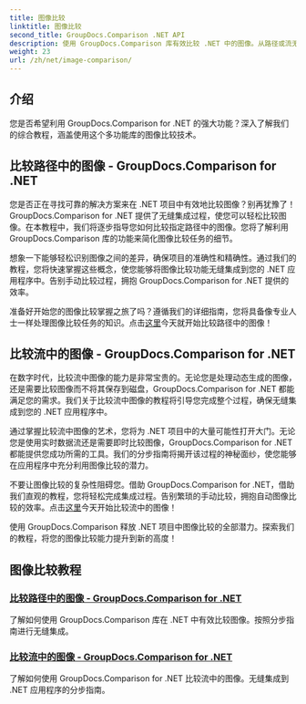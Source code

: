 ```yaml
---
title: 图像比较
linktitle: 图像比较
second_title: GroupDocs.Comparison .NET API
description: 使用 GroupDocs.Comparison 库有效比较 .NET 中的图像。从路径或流无缝集成的分步教程。
weight: 23
url: /zh/net/image-comparison/
---
```


## 介绍

您是否希望利用 GroupDocs.Comparison for .NET 的强大功能？深入了解我们的综合教程，涵盖使用这个多功能库的图像比较技术。

## 比较路径中的图像 - GroupDocs.Comparison for .NET

您是否正在寻找可靠的解决方案来在 .NET 项目中有效地比较图像？别再犹豫了！ GroupDocs.Comparison for .NET 提供了无缝集成过程，使您可以轻松比较图像。在本教程中，我们将逐步指导您如何比较指定路径中的图像。您将了解利用 GroupDocs.Comparison 库的功能来简化图像比较任务的细节。

想象一下能够轻松识别图像之间的差异，确保项目的准确性和精确性。通过我们的教程，您将快速掌握这些概念，使您能够将图像比较功能无缝集成到您的 .NET 应用程序中。告别手动比较过程，拥抱 GroupDocs.Comparison for .NET 提供的效率。

准备好开始您的图像比较掌握之旅了吗？遵循我们的详细指南，您将具备像专业人士一样处理图像比较任务的知识。点击[这里](./compare-images-from-path/)今天就开始比较路径中的图像！

## 比较流中的图像 - GroupDocs.Comparison for .NET

在数字时代，比较流中图像的能力是非常宝贵的。无论您是处理动态生成的图像，还是需要比较图像而不将其保存到磁盘，GroupDocs.Comparison for .NET 都能满足您的需求。我们关于比较流中图像的教程将引导您完成整个过程，确保无缝集成到您的 .NET 应用程序中。

通过掌握比较流中图像的艺术，您将为 .NET 项目中的大量可能性打开大门。无论您是使用实时数据流还是需要即时比较图像，GroupDocs.Comparison for .NET 都能提供您成功所需的工具。我们的分步指南将揭开该过程的神秘面纱，使您能够在应用程序中充分利用图像比较的潜力。

不要让图像比较的复杂性阻碍您。借助 GroupDocs.Comparison for .NET，借助我们直观的教程，您将轻松完成集成过程。告别繁琐的手动比较，拥抱自动图像比较的效率。点击[这里](./compare-images-from-stream/)今天开始比较流中的图像！

使用 GroupDocs.Comparison 释放 .NET 项目中图像比较的全部潜力。探索我们的教程，将您的图像比较能力提升到新的高度！
## 图像比较教程
### [比较路径中的图像 - GroupDocs.Comparison for .NET](./compare-images-from-path/)
了解如何使用 GroupDocs.Comparison 库在 .NET 中有效比较图像。按照分步指南进行无缝集成。
### [比较流中的图像 - GroupDocs.Comparison for .NET](./compare-images-from-stream/)
了解如何使用 GroupDocs.Comparison for .NET 比较流中的图像。无缝集成到 .NET 应用程序的分步指南。